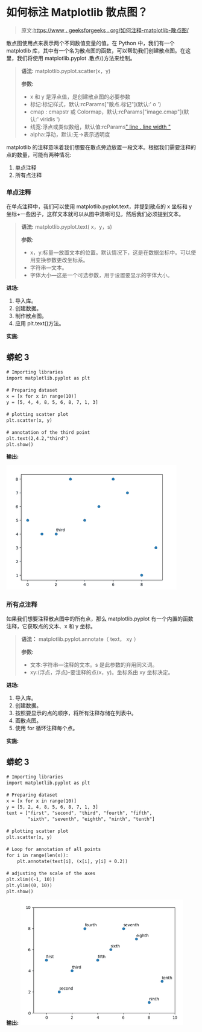 # 如何标注 Matplotlib 散点图？

> 原文:[https://www . geeksforgeeks . org/如何注释-matplotlib-散点图/](https://www.geeksforgeeks.org/how-to-annotate-matplotlib-scatter-plots/)

散点图使用点来表示两个不同数值变量的值。在 Python 中，我们有一个 matplotlib 库，其中有一个名为散点图的函数，可以帮助我们创建散点图。在这里，我们将使用 matplotlib.pyplot .散点()方法来绘制。

> **语法:** matplotlib.pyplot.scatter(x，y)
> 
> **参数:**
> 
> *   x 和 y 是浮点值，是创建散点图的必要参数
> *   标记:标记样式，默认:rcParams["散点.标记"](默认:' o ')
> *   cmap : cmapstr 或 Colormap，默认:rcParams["image.cmap"](默认:' viridis ')
> *   线宽:浮点或类似数组，默认值:rcParams[" line . line width "](默认值:1.5)
> *   alpha:浮动，默认:无→表示透明度

matplotlib 的注释意味着我们想要在散点旁边放置一段文本。根据我们需要注释的点的数量，可能有两种情况:

1.  单点注释
2.  所有点注释

### 单点注释

在单点注释中，我们可以使用 matplotlib.pyplot.text，并提到散点的 x 坐标和 y 坐标+一些因子，这样文本就可以从图中清晰可见，然后我们必须提到文本。

> **语法:** matplotlib.pyplot.text( x，y，s)
> 
> **参数:**
> 
> *   x，y:标量—放置文本的位置。默认情况下，这是在数据坐标中。可以使用变换参数更改坐标系。
> *   字符串—文本。
> *   字体大小—这是一个可选参数，用于设置要显示的字体大小。

**进场:**

1.  导入库。
2.  创建数据。
3.  制作散点图。
4.  应用 plt.text()方法。

**实施:**

## 蟒蛇 3

```
# Importing libraries
import matplotlib.pyplot as plt

# Preparing dataset
x = [x for x in range(10)]
y = [5, 4, 4, 8, 5, 6, 8, 7, 1, 3]

# plotting scatter plot
plt.scatter(x, y)

# annotation of the third point
plt.text(2,4.2,"third")
plt.show()
```

**输出:**

![](img/59c5d2e8d49a5fdd906b9691ffbf2813.png)

### 所有点注释

如果我们想要注释散点图中的所有点，那么 matplotlib.pyplot 有一个内置的函数注释，它获取点的文本、x 和 y 坐标。

> **语法：** matplotlib.pyplot.annotate（ text， xy ）
> 
> **参数:**
> 
> *   文本:字符串—注释的文本。s 是此参数的弃用同义词。
> *   xy:(浮点，浮点)-要注释的点(x，y)。坐标系由 xy 坐标决定。

**进场:**

1.  导入库。
2.  创建数据。
3.  按照要显示的点的顺序，将所有注释存储在列表中。
4.  画散点图。
5.  使用 for 循环注释每个点。

**实施:**

## 蟒蛇 3

```
# Importing libraries
import matplotlib.pyplot as plt

# Preparing dataset
x = [x for x in range(10)]
y = [5, 2, 4, 8, 5, 6, 8, 7, 1, 3]
text = ["first", "second", "third", "fourth", "fifth",
        "sixth", "seventh", "eighth", "ninth", "tenth"]

# plotting scatter plot
plt.scatter(x, y)

# Loop for annotation of all points
for i in range(len(x)):
    plt.annotate(text[i], (x[i], y[i] + 0.2))

# adjusting the scale of the axes
plt.xlim((-1, 10))
plt.ylim((0, 10))
plt.show()
```

**输出:**
![](img/101e75cc90ccfdd4c7a7464f393fe505.png)